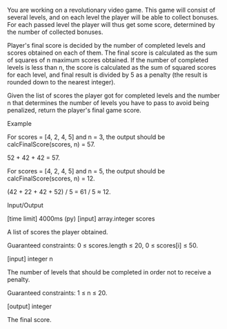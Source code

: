 You are working on a revolutionary video game. This game will consist of several levels, and on each level the player will be able to collect bonuses. For each passed level the player will thus get some score, determined by the number of collected bonuses.

Player's final score is decided by the number of completed levels and scores obtained on each of them. The final score is calculated as the sum of squares of n maximum scores obtained. If the number of completed levels is less than n, the score is calculated as the sum of squared scores for each level, and final result is divided by 5 as a penalty (the result is rounded down to the nearest integer).

Given the list of scores the player got for completed levels and the number n that determines the number of levels you have to pass to avoid being penalized, return the player's final game score.

Example

For scores = [4, 2, 4, 5] and n = 3,
the output should be
calcFinalScore(scores, n) = 57.

52 + 42 + 42 = 57.

For scores = [4, 2, 4, 5] and n = 5,
the output should be
calcFinalScore(scores, n) = 12.

(42 + 22 + 42 + 52) / 5 = 61 / 5 ≈ 12.

Input/Output

[time limit] 4000ms (py)
[input] array.integer scores

A list of scores the player obtained.

Guaranteed constraints:
0 ≤ scores.length ≤ 20,
0 ≤ scores[i] ≤ 50.

[input] integer n

The number of levels that should be completed in order not to receive a penalty.

Guaranteed constraints:
1 ≤ n ≤ 20.

[output] integer

The final score.

